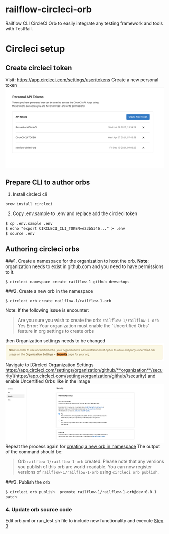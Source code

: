 # railflow-circleci-orb
Railflow CLI CircleCI Orb to easily integrate any testing framework and tools with TestRail.



# Circleci setup

## Create circleci token


Visit: https://app.circleci.com/settings/user/tokens
Create a new personal token
![circleci personal token](docs/circleci-create-token.png)

## Prepare CLI to author orbs

1. Install circleci cli
```
brew install circleci
```

2. Copy .env.sample to .env and replace add the circleci token
```
$ cp .env.sample .env
$ echo "export CIRCLECI_CLI_TOKEN=e23b5346..." > .env
$ source .env
```

## Authoring circleci orbs

###1. Create a namespace for the organization to host the orb.
**Note**: organization needs to exist in github.com and you need to have permissions to it.
```
$ circleci namespace create railflow-1 github devsekops
```

###2. <a name="create">Create a new orb in the namespace</a>
```
$ circleci orb create railflow-1/railflow-1-orb
```
Note: If the following issue is encounter:
>Are you sure you wish to create the orb: `railflow-1/railflow-1-orb` Yes
>Error: Your organization must enable the 'Uncertified Orbs' feature in org settings to create orbs

 then Organization settings needs to be changed
 ![Warning](docs/organization-uncertified-orbs.png)
 Navigate to [Circleci Organization Settings https://app.circleci.com/settings/organization/github/**organization**/security](https://app.circleci.com/settings/organization/github/<organization>/security) and enable Uncertified Orbs like in the image
 ![image](docs/circleci-organization-settings-security-orbs.png)
 Repeat the process again for <a href="#create">creating a new orb in namespace</a>
 The output of the command should be:
 > Orb `railflow-1/railflow-1-orb` created.
Please note that any versions you publish of this orb are world-readable.
You can now register versions of `railflow-1/railflow-1-orb` using `circleci orb publish`.

###3. <a name="publish">Publish the orb</a>
 ```
 $ circleci orb publish  promote railflow-1/railflow-1-orb@dev:0.0.1 patch
 ```
### 4. Update orb source code
Edit orb.yml or run_test.sh file to include new functionality and execute [Step 3](#publish)




